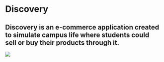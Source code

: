 # Discovery
## Discovery is an e-commerce application created to simulate campus life where students could sell or buy their products through it.

<img src="https://github.com/geo-felix/Discovery/blob/main/discovery.png"/>
 

